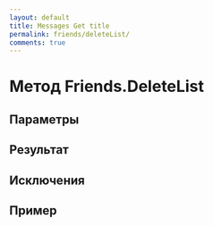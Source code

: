 ```yaml
---
layout: default
title: Messages Get title
permalink: friends/deleteList/
comments: true
---
```


# Метод Friends.DeleteList

## Параметры

## Результат

## Исключения

## Пример
```csharp

```
